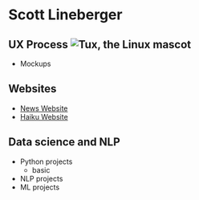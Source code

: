 # Scott Lineberger

## UX Process       ![Tux, the Linux mascot](/assets/images/tux.png)
- Mockups

## Websites
- [News Website](https://matsunagateitoku.github.io/news/)
- [Haiku Website](https://matsunagateitoku.github.io/news/)

## Data science and NLP
- Python projects
  - basic
- NLP projects
- ML projects
